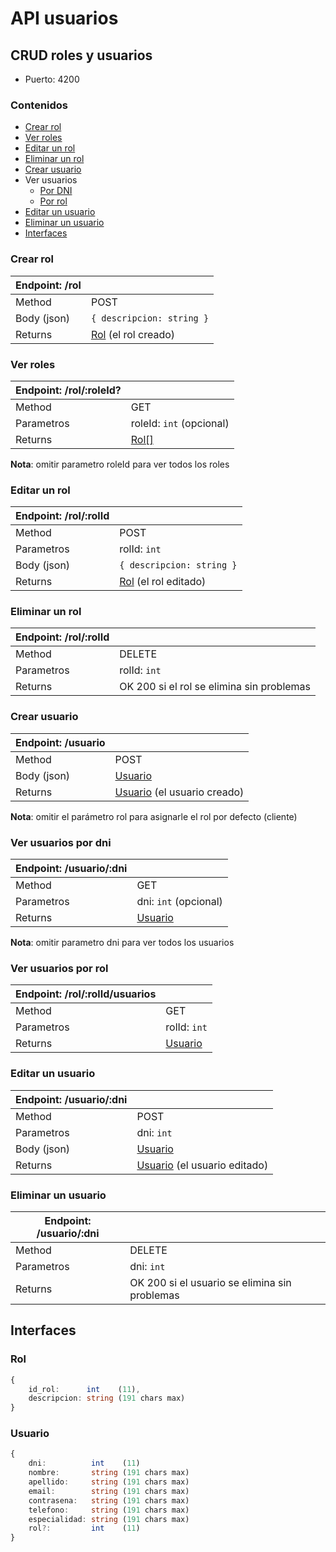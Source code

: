 # API usuarios

## CRUD roles y usuarios

+ Puerto: 4200

### Contenidos

+ [Crear rol](#crear-rol)
+ [Ver roles](#ver-roles)
+ [Editar un rol](#editar-un-rol)
+ [Eliminar un rol](#eliminar-un-rol)
+ [Crear usuario](#crear-usuario)
+ Ver usuarios
    - [Por DNI](#ver-usuarios-por-dni)
    - [Por rol](#ver-usuarios-por-rol)
+ [Editar un usuario](#editar-un-usuario)
+ [Eliminar un usuario](#eliminar-un-usuario)
+ [Interfaces](#interfaces)


### Crear rol

|Endpoint: /rol||
---|---|
Method      | POST
Body (json) | `{ descripcion: string }`
Returns     | [Rol](#rol) (el rol creado)


### Ver roles

|Endpoint: /rol/:roleId?||
---|---|
|Method    | GET                   
|Parametros| roleId: `int` (opcional)
|Returns   | [Rol[]](#rol)

**Nota**: omitir parametro roleId para ver todos los roles


### Editar un rol

|Endpoint: /rol/:rolId||
---|---|
Method     | POST
Parametros | rolId: `int`
Body (json)| `{ descripcion: string }`
Returns    | [Rol](#rol) (el rol editado)


### Eliminar un rol

|Endpoint: /rol/:rolId||
---|---|
Method     | DELETE
Parametros | rolId: `int`
Returns    | OK 200 si el rol se elimina sin problemas


### Crear usuario

|Endpoint: /usuario||
---|---|
Method     | POST
Body (json)| [Usuario](#usuario)
Returns    | [Usuario](#usuario) (el usuario creado)

**Nota**: omitir el parámetro rol para asignarle el rol por defecto (cliente)

### Ver usuarios por dni
|Endpoint: /usuario/:dni||
---|---|
Method     | GET
Parametros | dni: `int` (opcional)
Returns    | [Usuario](#usuario)

**Nota**: omitir parametro dni para ver todos los usuarios

### Ver usuarios por rol
|Endpoint: /rol/:rolId/usuarios||
---|---|
Method     | GET
Parametros | rolId: `int`
Returns    | [Usuario](#usuario)

### Editar un usuario

|Endpoint: /usuario/:dni||
---|---|
Method     | POST
Parametros | dni: `int`
Body (json)| [Usuario](#usuario)
Returns    | [Usuario](#usuario) (el usuario editado)

### Eliminar un usuario

|Endpoint: /usuario/:dni||
---|---|
Method     | DELETE
Parametros | dni: `int`
Returns    | OK 200 si el usuario se elimina sin problemas

## Interfaces

### Rol 
```typescript
{
    id_rol:      int    (11),
    descripcion: string (191 chars max)
}
```

### Usuario 
```typescript
{
    dni:          int    (11) 
    nombre:       string (191 chars max)
    apellido:     string (191 chars max)
    email:        string (191 chars max)
    contrasena:   string (191 chars max)
    telefono:     string (191 chars max)
    especialidad: string (191 chars max)
    rol?:         int    (11)
}
```


